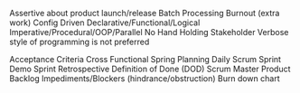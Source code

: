 Assertive about product launch/release
Batch Processing
Burnout (extra work)
Config Driven
Declarative/Functional/Logical
Imperative/Procedural/OOP/Parallel
No Hand Holding
Stakeholder
Verbose style of programming is not preferred

Acceptance Criteria
Cross Functional
Spring Planning
Daily Scrum
Sprint Demo
Sprint Retrospective
Definition of Done (DOD)
Scrum Master
Product Backlog
Impediments/Blockers (hindrance/obstruction)
Burn down chart